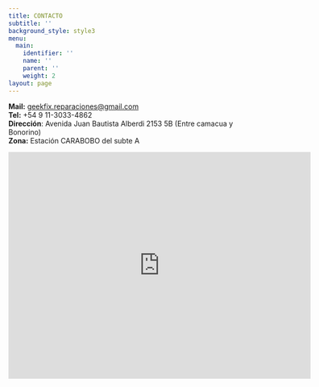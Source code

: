 ```yaml
---
title: CONTACTO
subtitle: ''
background_style: style3
menu:
  main:
    identifier: ''
    name: ''
    parent: ''
    weight: 2
layout: page
---
```

<strong>Mail:</strong> geekfix.reparaciones@gmail.com<br /><strong>Tel:</strong> +54 9 11-3033-4862<br /><strong>Direcci&oacute;n</strong>: Avenida Juan Bautista Alberdi 2153 5B (Entre camacua y Bonorino) <br /><strong>Zona:</strong> Estaci&oacute;n CARABOBO del subte A</p>
<iframe src="https://www.google.com/maps/embed?pb=!1m18!1m12!1m3!1d3282.973764802347!2d-58.46053494962284!3d-34.630103266304936!2m3!1f0!2f0!3f0!3m2!1i1024!2i768!4f13.1!3m3!1m2!1s0x95bcca28a4ab665f%3A0xe55739e0ba47c18a!2sAv.%20Juan%20Bautista%20Alberdi%202153%2C%20C1406GRK%20CABA!5e0!3m2!1sen!2sar!4v1582050073414!5m2!1sen!2sar" width="600" height="450" frameborder="0" style="border:0;" allowfullscreen=""></iframe>
